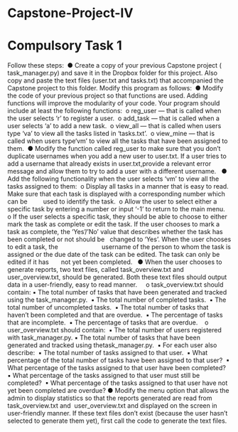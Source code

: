 # Capstone-Project-IV
# Compulsory Task 1 
Follow these steps: 
● Create a copy of your previous Capstone project (​task_manager.py​) and save it in the Dropbox folder for this project.
Also copy and paste the text files (​user.txt and ​tasks.txt​) that accompanied the Capstone project to this folder. 
Modify this program as follows: 
● Modify the code of your previous project so that functions are used. Adding functions will improve the modularity of your code. 
Your program should include at least the following functions: 
o reg_user ​— that is called when the user selects ‘​r​’ to register a user. 
o add_task ​— that is called when a user selects ‘​a​’ to add a new task. 
o view_all ​— that is called when users type ​‘va’ ​to view all the tasks listed in ‘tasks.txt’. 
o view_mine ​— that is called when users type ​‘vm’ ​to view all the tasks that have been assigned to them. 
● Modify the function called ​reg_user ​to make sure that you don’t duplicate usernames when you add a new user to ​user.txt​. 
If a user tries to add a username that already exists in ​user.txt​,provide a relevant error message and allow them to try to add a user with a different username.  
● Add the following functionality when the user selects ​‘vm’ ​to view all the tasks assigned to them: 
o Display all tasks in a manner that is easy to read. Make sure that each task is displayed with a corresponding number which can be         used to identify the task.  
o Allow the user to select either a specific task by entering a number or input ‘-1’ to return to the main menu.  
o If the user selects a specific task, they should be able to choose to either ​mark the task as complete or ​edit the task​.
If the user chooses to mark a task as complete, the ‘Yes’/’No’ value that describes whether the task has been completed or not should be   changed to ‘Yes’. 
When the user chooses to edit a task, the                        
username of the person to whom the task is assigned or the due date of the task can be edited. The task can only be edited if it has       not yet been completed.  
● When the user chooses to generate reports, two text files, called task_overview.txt ​and ​user_overview.txt​, should be generated. Both these text files should output data in a user-friendly, easy to read manner.  
 
o task_overview.txt​ should contain: 
▪ The total number of tasks that have been generated and tracked using the ​task_manager.py​.  
▪ The total number of completed tasks.  
▪ The total number of uncompleted tasks.  
▪ The total number of tasks that haven’t been completed and that are overdue. 
▪ The percentage of tasks that are incomplete.  
▪ The percentage of tasks that are overdue.  
 o user_overview.txt ​should contain:  
 ▪ The total number of users registered with ​task_manager.py​.
 ▪ The total number of tasks that have been generated and tracked using the​ task_manager.py​.  
 ▪ For each user also describe:  
 ▪ The total number of tasks assigned to that user. 
 ▪ What percentage of the total number of tasks have been assigned to that user?  
 ▪ What percentage of the tasks assigned to that user have been completed?  
 ▪ What percentage of the tasks assigned to that user must still be completed?  
 ▪ What percentage of the tasks assigned to that user have not yet been completed are overdue?
 ● Modify the menu option that allows the admin to display statistics so that the reports generated are read from ​task_overview.txt and  user_overview.txt ​and displayed on the screen in user-friendly manner.
 If these text files don’t exist (because the user hasn’t selected to generate them yet), first call the code to generate the text files. 
